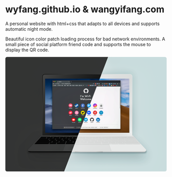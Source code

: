 # wyfang.github.io & wangyifang.com

A personal website with html+css that adapts to all devices and supports automatic night mode.

Beautiful icon color patch loading process for bad network environments. A small piece of social platform friend code and supports the mouse to display the QR code.

![Image text](https://github.com/wyfang/wyfang.github.io/blob/master/share/img/201904281548.png)
